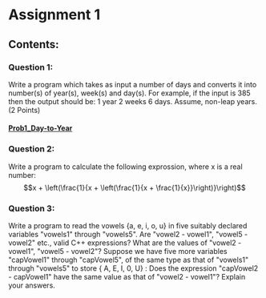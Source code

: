 # Assignment 1

## Contents:

### Question 1:
Write a program which takes as input a number of days and converts it into
number(s) of year(s), week(s) and day(s). 
For example, if the input is 385 then the output should be: 1 year 2 weeks 6 days. Assume, non-leap years.
(2 Points) 
#### [Prob1_Day-to-Year](Prob1_Day-to-Year.cpp)

### Question 2:
Write a program to calculate the following exprossion, where x is a real number:
$$x + \left(\frac{1}{x + \left(\frac{1}{x + \frac{1}{x}}\right)}\right)$$

### Question 3:
Write a program to read the vowels {a, e, i, o, u} in five suitably declared
variables "vowels1" through "vowels5". Are "vowel2 - vowel1", "vowel5 - vowel2" etc.,
valid C++ expressions? What are the values of "vowel2 - vowel1", "vowel5 - vowel2"?
Suppose we have five more variables "capVowel1" through "capVowel5", of the same
type as that of "vowels1" through "vowels5" to store { A, E, I, 0, U} : Does the expression "capVowel2 - capVowel1" have the same value as that of "vowel2 - vowel1"?
Explain your answers.
